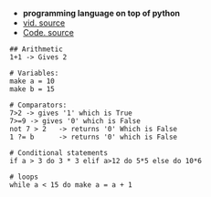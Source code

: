 * **programming language on top of python**
* [vid. source]([https://youtu.be/1WpKsY9LBlY?si=Tj3rTPzlm4qL0kJ3](https://www.youtube.com/watch?v=1WpKsY9LBlY))
* [Code. source](https://github.com/VOYAGERX013/ShadowScript)


```
## Arithmetic
1+1 -> Gives 2

# Variables:
make a = 10
make b = 15

# Comparators:
7>2 -> gives '1' which is True
7>=9 -> gives '0' which is False
not 7 > 2   -> returns '0' Which is False
1 ?= b      -> returns '0' which is False

# Conditional statements
if a > 3 do 3 * 3 elif a>12 do 5*5 else do 10*6

# loops
while a < 15 do make a = a + 1


```